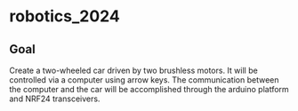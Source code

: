 # robotics_2024

## Goal
Create a two-wheeled car driven by two brushless motors. It will be controlled via a computer
using arrow keys. The communication between the computer and the car will be accomplished
through the arduino platform and NRF24 transceivers. 
